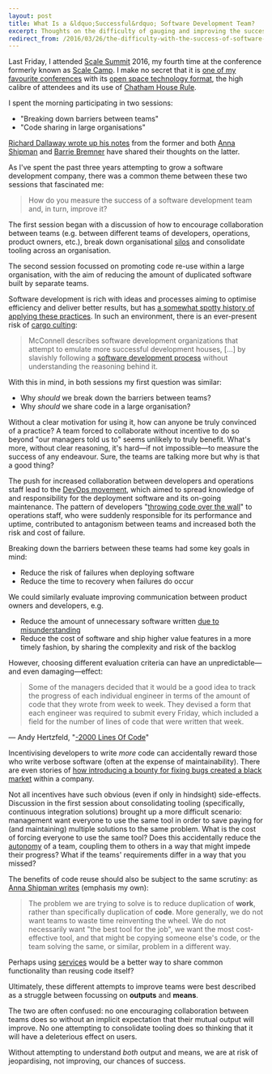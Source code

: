 ```yaml
---
layout: post
title: What Is a &ldquo;Successful&rdquo; Software Development Team?
excerpt: Thoughts on the difficulty of gauging and improving the success of development teams following Scale Summit 2016.
redirect_from: /2016/03/26/the-difficulty-with-the-success-of-software-development-teams.html
---
```

Last Friday, I attended [Scale Summit][1] 2016, my fourth time at the conference formerly known as [Scale Camp][2]. I make no secret that it is [one of my favourite conferences][3] with its [open space technology format][4], the high calibre of attendees and its use of [Chatham House Rule][5].

I spent the morning participating in two sessions:

* "Breaking down barriers between teams"
* "Code sharing in large organisations"

[Richard Dallaway wrote up his notes][6] from the former and both [Anna Shipman][7] and [Barrie Bremner][8] have shared their thoughts on the latter.

As I've spent the past three years attempting to grow a software development company, there was a common theme between these two sessions that fascinated me:

> How do you measure the success of a software development team and, in turn, improve it?

The first session began with a discussion of how to encourage collaboration between teams (e.g. between different teams of developers, operations, product owners, etc.), break down organisational [silos][9] and consolidate tooling across an organisation.

The second session focussed on promoting code re-use within a large organisation, with the aim of reducing the amount of duplicated software built by separate teams.

Software development is rich with ideas and processes aiming to optimise efficiency and deliver better results, but has [a somewhat spotty history of applying these practices][10]. In such an environment, there is an ever-present risk of [cargo culting][11]:

> McConnell describes software development organizations that attempt to emulate more successful development houses, […] by slavishly following a [software development process][12] without understanding the reasoning behind it.

With this in mind, in both sessions my first question was similar:

* Why _should_ we break down the barriers between teams?
* Why _should_ we share code in a large organisation?

Without a clear motivation for using it, how can anyone be truly convinced of a practice? A team forced to collaborate without incentive to do so beyond "our managers told us to" seems unlikely to truly benefit. What's more, without clear reasoning, it's hard—if not impossible—to measure the success of any endeavour. Sure, the teams are talking more but why is that a good thing?

The push for increased collaboration between developers and operations staff lead to the [DevOps movement][13], which aimed to spread knowledge of and responsibility for the deployment software and its on-going maintenance. The pattern of developers "[throwing code over the wall][14]" to operations staff, who were suddenly responsible for its performance and uptime, contributed to antagonism between teams and increased both the risk and cost of failure.

Breaking down the barriers between these teams had some key goals in mind:

* Reduce the risk of failures when deploying software
* Reduce the time to recovery when failures do occur

We could similarly evaluate improving communication between product owners and developers, e.g.

* Reduce the amount of unnecessary software written [due to misunderstanding][15]
* Reduce the cost of software and ship higher value features in a more timely fashion, by sharing the complexity and risk of the backlog

However, choosing different evaluation criteria can have an unpredictable—and even damaging—effect:

> Some of the managers decided that it would be a good idea to track the progress of each individual engineer in terms of the amount of code that they wrote from week to week. They devised a form that each engineer was required to submit every Friday, which included a field for the number of lines of code that were written that week.

— Andy Hertzfeld, "[-2000 Lines Of Code][16]"

Incentivising developers to write _more_ code can accidentally reward those who write verbose software (often at the expense of maintainability). There are even stories of [how introducing a bounty for fixing bugs created a black market][17] within a company.

Not all incentives have such obvious (even if only in hindsight) side-effects. Discussion in the first session about consolidating tooling (specifically, continuous integration solutions) brought up a more difficult scenario: management want everyone to use the same tool in order to save paying for (and maintaining) multiple solutions to the same problem. What is the cost of forcing everyone to use the same tool? Does this accidentally reduce the [autonomy][18] of a team, coupling them to others in a way that might impede their progress? What if the teams' requirements differ in a way that you missed?

The benefits of code reuse should also be subject to the same scrutiny: as [Anna Shipman writes][7] (emphasis my own):

> The problem we are trying to solve is to reduce duplication of **work**, rather than specifically duplication of **code**. More generally, we do not want teams to waste time reinventing the wheel. We do not necessarily want "the best tool for the job", we want the most cost-effective tool, and that might be copying someone else's code, or the team solving the same, or similar, problem in a different way.

Perhaps using [services][19] would be a better way to share common functionality than reusing code itself?

Ultimately, these different attempts to improve teams were best described as a struggle between focussing on **outputs** and **means**.

The two are often confused: no one encouraging collaboration between teams does so without an implicit expectation that their mutual output will improve. No one attempting to consolidate tooling does so thinking that it will have a deleterious effect on users.

Without attempting to understand _both_ output and means, we are at risk of jeopardising, not improving, our chances of success.

[1]: http://www.scalesummit.org/
[2]: http://www.scalecamp.org.uk/
[3]: /2014/03/22/a-summit-for-scaling.html
[4]: https://en.wikipedia.org/wiki/Open_Space_Technology
[5]: https://www.chathamhouse.org/about/chatham-house-rule
[6]: https://gist.github.com/d6y/c063ccadfea3a6800ffd
[7]: http://www.annashipman.co.uk/jfdi/code-sharing.html
[8]: https://github.com/bazbremner/scalesummit-2016-notes/blob/master/code_sharing.org
[9]: http://www.grammarphobia.com/blog/2013/04/silo.html
[10]: http://pragdave.me/blog/2014/03/04/time-to-kill-agile/
[11]: https://en.wikipedia.org/wiki/Cargo_cult_programming#Cargo_cult_software_engineering
[12]: https://en.wikipedia.org/wiki/Software_development_process "Software development process"
[13]: https://en.wikipedia.org/wiki/DevOps
[14]: http://c2.com/cgi/wiki?ThrownOverTheWall
[15]: https://en.wikipedia.org/wiki/Tree_swing_cartoon
[16]: http://www.folklore.org/StoryView.py?story=Negative_2000_Lines_Of_Code.txt
[17]: http://thedailywtf.com/articles/The-Defect-Black-Market
[18]: https://labs.spotify.com/2014/03/27/spotify-engineering-culture-part-1/
[19]: http://martinfowler.com/articles/microservices.html
  
